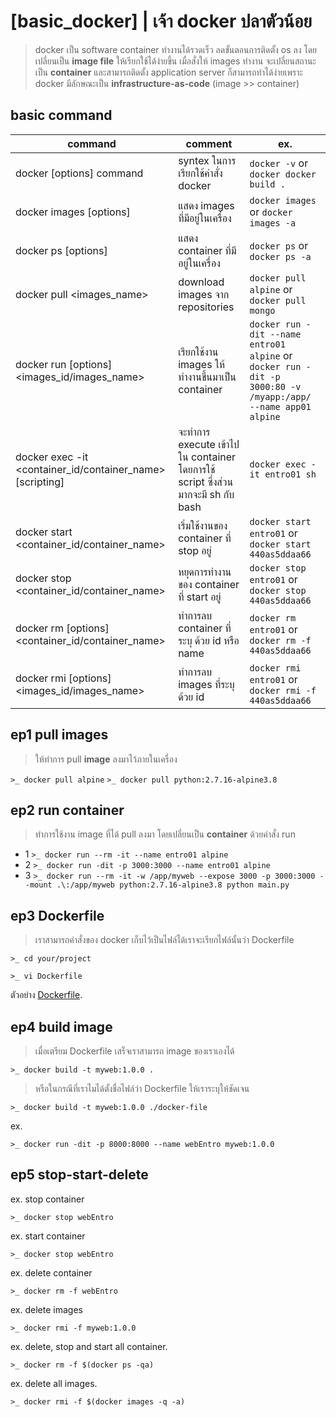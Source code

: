 # [basic_docker] | เจ้า docker ปลาตัวน้อย
  >docker เป็น software container ทำงานได้รวดเร็ว ลดขั้นตอนการติดตั้ง os ลง โดยเปลี่ยนเป็น **image file** ให้เรียกใช้ได้ง่ายขึ้น เมื่อสั่งให้ images ทำงาน จะเปลี่ยนสถานะเป็น **container** และสามารถติดตั้ง application server ก็สามารถทำได้ง่ายเพราะ docker มีลักษณะเป็น **infrastructure-as-code** (image >> container)

## basic command
command | comment | ex.
--------|----------|---------
docker [options] command| syntex ในการเรียกใช้คำสั่ง docker | `docker -v` or `docker docker build .`
docker images [options] | แสดง images ที่มีอยู่ในเครื่อง | `docker images` or `docker images -a`
docker ps [options] | แสดง container ที่มีอยู่ในเครื่อง | `docker ps` or `docker ps -a`
docker pull <images_name> | download images จาก repositories | `docker pull alpine` or `docker pull mongo`
docker run [options] <images_id/images_name> | เรียกใช้งาน images ให้ทำงานขึ้นมาเป็น container | `docker run -dit --name entro01 alpine` or `docker run -dit -p 3000:80 -v /myapp:/app/ --name app01 alpine`
docker exec -it <container_id/container_name> [scripting] | จะทำการ execute เข้าไปใน container โดยการใช้ script ซึ่งส่วนมากจะมี sh กับ bash | `docker exec -it entro01 sh`
docker start <container_id/container_name> | เริ่มใช้งานของ container ที่ stop อยู่ | `docker start entro01` or `docker start 440as5ddaa66`
docker stop <container_id/container_name> | หยุดการทำงานของ container ที่ start อยู่ | `docker stop entro01` or `docker stop 440as5ddaa66`
docker rm [options] <container_id/container_name> | ทำการลบ container ที่ระบุ ด้วย id หรือ name | `docker rm entro01` or `docker rm -f 440as5ddaa66`
docker rmi [options] <images_id/images_name> | ทำการลบ images ที่ระบุ ด้วย id | `docker rmi entro01` or `docker rmi -f 440as5ddaa66`

## ep1 pull images
  >ให้ทำการ pull **image** ลงมาไว้ภายในเครื่อง

  `>_ docker pull alpine`
  `>_ docker pull python:2.7.16-alpine3.8`

## ep2 run container
  >ทำการใช้งาน image ที่ได้ pull ลงมา โดยเปลี่ยนเป็น **container** ด้วยคำสั่ง run
 
  - 1 `>_ docker run --rm -it --name entro01 alpine`
  - 2 `>_ docker run -dit -p 3000:3000 --name entro01 alpine`
  - 3 `>_ docker run --rm -it -w /app/myweb --expose 3000 -p 3000:3000 --mount .\:/app/myweb python:2.7.16-alpine3.8 python main.py`
  
## ep3 Dockerfile
  >เราสามารถคำสั่งของ docker เก็บไว้เป็นไฟล์ได้เราจะเรียกไฟล์นั้นว่า Dockerfile
  
  `>_ cd your/project`
  
  `>_ vi Dockerfile`
  
  ตัวอย่าง [Dockerfile](https://github.com/enta1234/basic_docker/Dcoekrfile).
  
## ep4 build image
  >เมื่อเตรียม Dockerfile เสร็จเราสามารถ image ของเราเองได้

  `>_ docker build -t myweb:1.0.0 .`

  >หรือในกรณีที่เราไมได้ตั้งชื่อไฟล์ว่า Dockerfile ให้เราระบุให้ชัดเจน

  `>_ docker build -t myweb:1.0.0 ./docker-file`

  ex.

  `>_ docker run -dit -p 8000:8000 --name webEntro myweb:1.0.0`

## ep5 stop-start-delete
  ex. stop container

  `>_ docker stop webEntro`

  ex. start container

  `>_ docker stop webEntro`

  ex. delete container

  `>_ docker rm -f webEntro`

  ex. delete images

  `>_ docker rmi -f myweb:1.0.0`

  ex. delete, stop and start all container.

  `>_ docker rm -f $(docker ps -qa)`

  ex. delete all images.

  `>_ docker rmi -f $(docker images -q -a)`